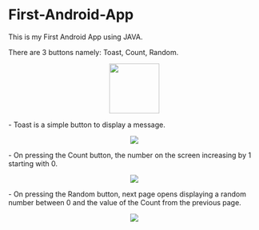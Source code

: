 # First-Android-App
This is my First Android App using JAVA.

There are 3 buttons namely: Toast, Count, Random.
<p align="center">
  <img src="https://user-images.githubusercontent.com/41104244/103435601-e478d080-4c36-11eb-994f-a97389d9e0da.png" width="100px">
</p>
- Toast is a simple button to display a message.
<p align="center">
  <img src="/Users/Manav/AndroidStudioProjects/TestApp/ss/Toast.png">
</p>
- On pressing the Count button, the number on the screen increasing by 1 starting with 0.
<p align="center">
  <img src="/Users/Manav/AndroidStudioProjects/TestApp/ss/Count.png">
</p>
- On pressing the Random button, next page opens displaying a random number between 0 and the value of the Count from the previous page.
<p align="center">
  <img src="/Users/Manav/AndroidStudioProjects/TestApp/ss/Random.png">
</p>
